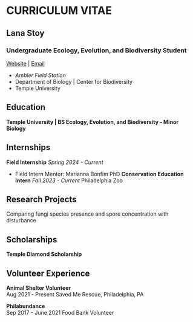 # **CURRICULUM VITAE**
## **Lana Stoy**
### **Undergraduate Ecology, Evolution, and Biodiversity Student**
[Website](https://www.linkedin.com/in/lana-stoy) | [Email](mailto:lana.stoy@temple.edu)
- _Ambler Field Station_ 
- Department of Biology | Center for Biodiversity
- Temple University

## Education
**Temple University | BS Ecology, Evolution, and Biodiversity - Minor Biology**

## Internships																								
**Field Internship** 
*Spring 2024 - Current*
- Field Intern Mentor: Marianna Bonfim PhD
**Conservation Education Intern**
*Fall 2023 - Current*
Philadelphia Zoo

## Research Projects
Comparing fungi species presence and spore concentration with disturbance



## Scholarships
**Temple Diamond Scholarship** 

## Volunteer Experience
**Animal Shelter Volunteer**									
Aug 2021 - Present
Saved Me Rescue, Philadelphia, PA

**Philabundance**										
Sep 2017 - June 2021
Food Bank Volunteer 


